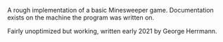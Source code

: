 A rough implementation of a basic Minesweeper game. Documentation exists on the machine the program was written on.

Fairly unoptimized but working, written early 2021 by George Herrmann.
